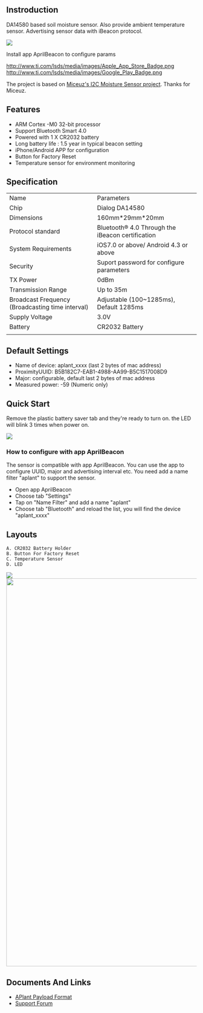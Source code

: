 <languages/>

<translate>

## Instroduction

DA14580 based soil moisture sensor. Also provide ambient temperature
sensor. Advertising sensor data with iBeacon
protocol.

<img src="https://dn-abcdn.qbox.me/wp-content/uploads/2016/06/plant_1-600x600.jpg">

Install app AprilBeacon to configure
params

[<http://www.ti.com/lsds/media/images/Apple_App_Store_Badge.png>](https://itunes.apple.com/app/id847517010)
[<http://www.ti.com/lsds/media/images/Google_Play_Badge.png>](https://play.google.com/store/apps/details?id=com.aprilbrother.ab_ibeacon)

The project is based on [Miceuz's I2C Moisture Sensor
project](https://github.com/Miceuz/i2c-moisture-sensor). Thanks for
Miceuz.

## Features

  - ARM Cortex -M0 32-bit processor
  - Support Bluetooth Smart 4.0
  - Powered with 1 X CR2032 battery
  - Long battery life : 1.5 year in typical beacon setting
  - iPhone/Android APP for configuration
  - Button for Factory Reset
  - Temperature sensor for environment
monitoring

## Specification

|                                                  |                                                  |
| ------------------------------------------------ | ------------------------------------------------ |
| Name                                             | Parameters                                       |
| Chip                                             | Dialog DA14580                                   |
| Dimensions                                       | 160mm\*29mm\*20mm                                |
| Protocol standard                                | Bluetooth® 4.0 Through the iBeacon certification |
| System Requirements                              | iOS7.0 or above/ Android 4.3 or above            |
| Security                                         | Suport password for configure parameters         |
| TX Power                                         | 0dBm                                             |
| Transmission Range                               | Up to 35m                                        |
| Broadcast Frequency (Broadcasting time interval) | Adjustable (100~1285ms), Default 1285ms          |
| Supply Voltage                                   | 3.0V                                             |
| Battery                                          | CR2032 Battery                                   |
|  |

## Default Settings

  - Name of device: aplant_xxxx (last 2 bytes of mac address)
  - ProximityUUID: B5B182C7-EAB1-4988-AA99-B5C1517008D9
  - Major: configurable, default last 2 bytes of mac address
  - Measured power: -59 (Numeric only)

## Quick Start

Remove the plastic battery saver tab and they're ready to turn on. the
LED will blink 3 times when power on.

<img src="http://7fvk57.com1.z0.glb.clouddn.com/plant_plastic.jpg">

### How to configure with app AprilBeacon

The sensor is compatible with app AprilBeacon. You can use the app to
configure UUID, major and advertising interval etc. You need add a name
filter "aplant" to support the sensor.

  - Open app AprilBeacon
  - Choose tab "Settings"
  - Tap on "Name Filter" and add a name "aplant"
  - Choose tab "Bluetooth" and reload the list, you will find the device
    "aplant_xxxx"

## Layouts

    A. CR2032 Battery Holder
    B. Button For Factory Reset
    C. Temperature Sensor
    D. LED

<img src="http://7fvk57.com1.z0.glb.clouddn.com/aplant_layout_1.jpg-1024.jpg">

<img src="http://7fvk57.com1.z0.glb.clouddn.com/soil-pcb.png" width="1024">

## Documents And Links

  - [APlant Payload Format](/APlant_Payload_Format "wikilink")
  - [Support Forum](http://bbs.aprbrother.com)

</translate>
